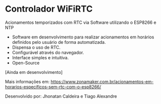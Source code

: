 # Controlador WiFiRTC
Acionamentos temporizados com RTC via Software utilizando o ESP8266 e NTP
* Software em desenvolvimento para realizar acionamentos em horários definidos pelo usuário de forma automatizada.
* Dispensa o uso de RTC.
* Configurável através do navegador.
* Interface simples e intuitiva.
* Open-Source

[Ainda em desenvolvimento]

Mais informações em: https://www.zonamaker.com.br/acionamentos-em-horarios-especificos-sem-rtc-com-o-esp8266/

Desenvolvido por: Jhonatan Caldeira e Tiago Alexandre

